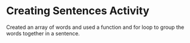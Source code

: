 # Creating Sentences Activity
Created an array of words and used a function and for loop to group the words together in a sentence.
